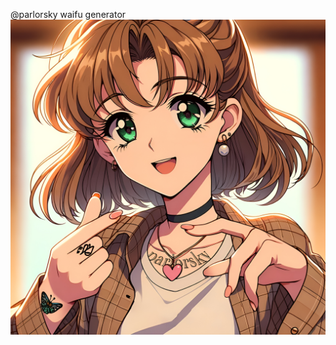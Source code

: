 @parlorsky waifu generator
![alt text](https://github.com/parlorsky/spam2waifu/blob/main/имба0_i2img.jpg?raw=true)

